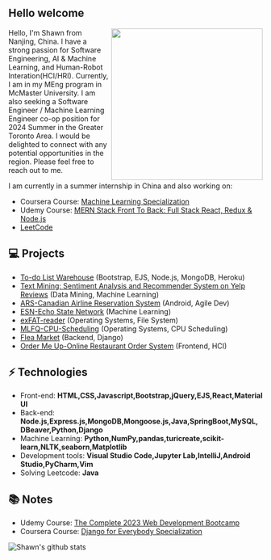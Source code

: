 <h2> Hello welcome</h2>

<img align='right' src='http://www.jenyalestina.com/blog/wp-content/uploads/2019/05/web-development-1024x582.jpg' width='300"'>
Hello, I'm Shawn from Nanjing, China. I have a strong passion for Software Engineering, AI & Machine Learning, and Human-Robot Interation(HCI/HRI). Currently, I am in my MEng program in McMaster University. I am also seeking a Software Engineer / Machine Learning Engineer co-op position for 2024 Summer in the Greater Toronto Area. I would be delighted to connect with any potential opportunities in the region. Please feel free to reach out to me.
<br>

I am currently in a summer internship in China and also working on:
- Coursera Course: [Machine Learning Specialization](https://github.com/Makiato1999/Washington-MachineLearning-Notes)
- Udemy Course: [MERN Stack Front To Back: Full Stack React, Redux & Node.js](https://github.com/Makiato1999/MERN-Notes)
- [LeetCode](https://github.com/Makiato1999/LeetCode)

## 💻 Projects
* [To-do List Warehouse](https://github.com/Makiato1999/Todo-List-Warehouse) (Bootstrap, EJS, Node.js, MongoDB, Heroku) 
* [Text Mining: Sentiment Analysis and Recommender System on Yelp Reviews](https://github.com/Makiato1999/COMP4710_Yelp) (Data Mining, Machine Learning)
* [ARS-Canadian Airline Reservation System](https://github.com/Makiato1999/ARS) (Android, Agile Dev)
* [ESN-Echo State Network](https://github.com/Makiato1999/ESN-echo-state-network) (Machine Learning)
* [exFAT-reader](https://github.com/Makiato1999/exFAT-reader) (Operating Systems, File System)
* [MLFQ-CPU-Scheduling](https://github.com/Makiato1999/MLFQ-CPU-Scheduling) (Operating Systems, CPU Scheduling)
* [Flea Market](https://github.com/Makiato1999/FleaMarket) (Backend, Django)
* [Order Me Up-Online Restaurant Order System](https://github.com/Makiato1999/COMP3020-Group24) (Frontend, HCI)

## ⚡ Technologies 
- Front-end: **HTML,CSS,Javascript,Bootstrap,jQuery,EJS,React,Material UI**
- Back-end: **Node.js,Express.js,MongoDB,Mongoose.js,Java,SpringBoot,MySQL,DBeaver,Python,Django**
- Machine Learning: **Python,NumPy,pandas,turicreate,scikit-learn,NLTK,seaborn,Matplotlib**
- Development tools: **Visual Studio Code,Jupyter Lab,IntelliJ,Android Studio,PyCharm,Vim**
- Solving Leetcode: **Java**

## :books: Notes
- Udemy Course: [The Complete 2023 Web Development Bootcamp](https://github.com/Makiato1999/2023Web-Bootcamp-Notes)
- Coursera Course: [Django for Everybody Specialization](https://github.com/Makiato1999/Backend-Django-Notes)

![Shawn's github stats](https://github-readme-stats-git-masterrstaa-rickstaa.vercel.app/api?username=Makiato1999&hide=["issues"]&show_icons=true)

